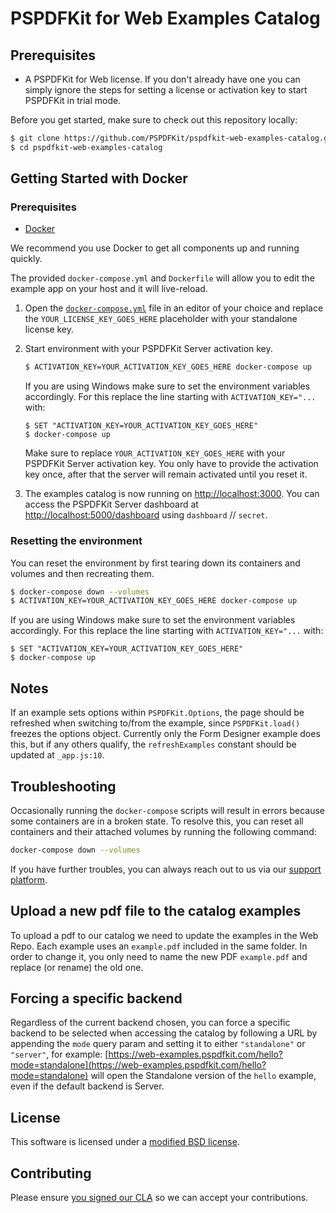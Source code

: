# PSPDFKit for Web Examples Catalog

## Prerequisites

- A PSPDFKit for Web license. If you don't already have one you can simply ignore the steps for setting a license or activation key to start PSPDFKit in trial mode.

Before you get started, make sure to check out this repository locally:

```sh
$ git clone https://github.com/PSPDFKit/pspdfkit-web-examples-catalog.git
$ cd pspdfkit-web-examples-catalog
```

## Getting Started with Docker

### Prerequisites

- [Docker](https://www.docker.com/community-edition)

We recommend you use Docker to get all components up and running quickly.

The provided `docker-compose.yml` and `Dockerfile` will allow you to edit the example app on your
host and it will live-reload.

1. Open the [`docker-compose.yml`](docker-compose.yml) file in an editor of your choice and replace the `YOUR_LICENSE_KEY_GOES_HERE` placeholder with your standalone license key.

2. Start environment with your PSPDFKit Server activation key.

   ```sh
   $ ACTIVATION_KEY=YOUR_ACTIVATION_KEY_GOES_HERE docker-compose up
   ```

   If you are using Windows make sure to set the environment variables accordingly. For this replace the line starting with `ACTIVATION_KEY="...` with:

   ```shell
   $ SET "ACTIVATION_KEY=YOUR_ACTIVATION_KEY_GOES_HERE"
   $ docker-compose up
   ```

   Make sure to replace `YOUR_ACTIVATION_KEY_GOES_HERE` with your PSPDFKit Server activation key. You only have to provide the activation key once, after that the server will remain activated until you reset it.

3. The examples catalog is now running on [http://localhost:3000](http://localhost:3000). You can access the PSPDFKit Server dashboard at [http://localhost:5000/dashboard](http://localhost:5000/dashboard) using `dashboard` // `secret`.

### Resetting the environment

You can reset the environment by first tearing down its containers and volumes and then recreating them.

```sh
$ docker-compose down --volumes
$ ACTIVATION_KEY=YOUR_ACTIVATION_KEY_GOES_HERE docker-compose up
```

If you are using Windows make sure to set the environment variables accordingly. For this replace the line starting with `ACTIVATION_KEY="...` with:

```shell
$ SET "ACTIVATION_KEY=YOUR_ACTIVATION_KEY_GOES_HERE"
$ docker-compose up
```

## Notes

If an example sets options within `PSPDFKit.Options`, the page should be
refreshed when switching to/from the example, since `PSPDFKit.load()` freezes
the options object. Currently only the Form Designer example does this, but if
any others qualify, the `refreshExamples` constant should be updated at
`_app.js:10`.

## Troubleshooting

Occasionally running the `docker-compose` scripts will result in errors because some containers are in a broken state. To resolve this, you can reset all containers and their attached volumes by running the following command:

```sh
docker-compose down --volumes
```

If you have further troubles, you can always reach out to us via our [support platform](https://pspdfkit.com/support/request).

## Upload a new pdf file to the catalog examples

To upload a pdf to our catalog we need to update the examples in the Web Repo.
Each example uses an `example.pdf` included in the same folder. In order to change it, you only need to name the new PDF `example.pdf` and replace (or rename) the old one.

## Forcing a specific backend

Regardless of the current backend chosen, you can force a specific backend to be selected when accessing the catalog by following a URL by appending the `mode` query param and setting it to either `"standalone"` or `"server"`, for example: [https://web-examples.pspdfkit.com/hello?mode=standalone](https://web-examples.pspdfkit.com/hello?mode=standalone) will open the Standalone version of the `hello` example, even if the default backend is Server.

## License

This software is licensed under a [modified BSD license](LICENSE).

## Contributing

Please ensure [you signed our CLA](https://pspdfkit.com/guides/web/current/miscellaneous/contributing/) so we can accept your contributions.
